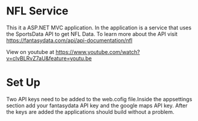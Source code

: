 # NFL Service
This it a ASP.NET MVC application. In the application is a service that uses the SportsData API to get NFL Data. To learn more about the API visit https://fantasydata.com/api/api-documentation/nfl

View on youtube at https://www.youtube.com/watch?v=clvBLRvZ7aU&feature=youtu.be

# Set Up
Two API keys need to be added to the web.cofig file.Inside the appsettings section add your fantasydata API key and the google maps API key. After the keys are added the applications should build without a problem.
